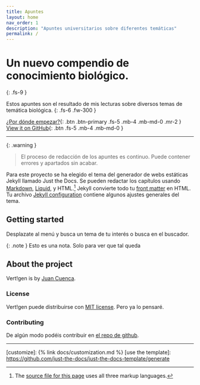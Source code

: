 ```yaml
---
title: Apuntes
layout: home
nav_order: 1
description: "Apuntes universitarios sobre diferentes temáticas"
permalink: /
---
```


# Un nuevo compendio de conocimiento biológico.
{: .fs-9 }

Estos apuntes son el resultado de mis lecturas sobre diversos temas de temática biológica. 
{: .fs-6 .fw-300 }

[¿Por dónde empezar?](#getting-started){: .btn .btn-primary .fs-5 .mb-4 .mb-md-0 .mr-2 }
[View it on GitHub][vertigen repo]{: .btn .fs-5 .mb-4 .mb-md-0 }

---

{: .warning }
> El proceso de redacción de los apuntes es continuo. Puede contener errores y apartados sin acabar. 

Para este proyecto se ha elegido el tema del generador de webs estáticas Jekyll llamado Just the Docs. Se pueden redactar los capítulos usando [Markdown], [Liquid], y HTML.[^1] Jekyll convierte todo tu [front matter] en HTML. Tu archivo [Jekyll configuration] contiene algunos ajustes generales del tema. 

## Getting started

Desplazate al menú y busca un tema de tu interés o busca en el buscador. 

{: .note }
Esto es una nota. Solo para ver que tal queda

## About the project

Vert!gen is by [Juan Cuenca](https://juanqenk@github.io/juan).

### License

Vert!gen puede distribuirse con [MIT license](https://github.com/just-the-docs/just-the-docs/tree/main/LICENSE.txt). Pero ya lo pensaré.

### Contributing

De algún modo podéis contribuir en [el repo de github](https://github.com/vertigen/apuntes#contributing).

----

[^1]: The [source file for this page] uses all three markup languages.


[Jekyll]: https://jekyllrb.com
[Markdown]: https://daringfireball.net/projects/markdown/
[Liquid]: https://github.com/Shopify/liquid/wiki
[Front matter]: https://jekyllrb.com/docs/front-matter/
[Jekyll configuration]: https://jekyllrb.com/docs/configuration/
[source file for this page]: https://github.com/just-the-docs/just-the-docs/blob/main/index.md
[Just the Docs Template]: https://just-the-docs.github.io/just-the-docs-template/
[Just the Docs]: https://just-the-docs.com
[vertigen repo]: https://github.com/vertigen/apuntes
[Just the Docs README]: https://github.com/just-the-docs/just-the-docs/blob/main/README.md
[GitHub Pages]: https://pages.github.com/
[Template README]: https://github.com/just-the-docs/just-the-docs-template/blob/main/README.md
[GitHub Pages / Actions workflow]: https://github.blog/changelog/2022-07-27-github-pages-custom-github-actions-workflows-beta/
[customize]: {% link docs/customization.md %}
[use the template]: https://github.com/just-the-docs/just-the-docs-template/generate
